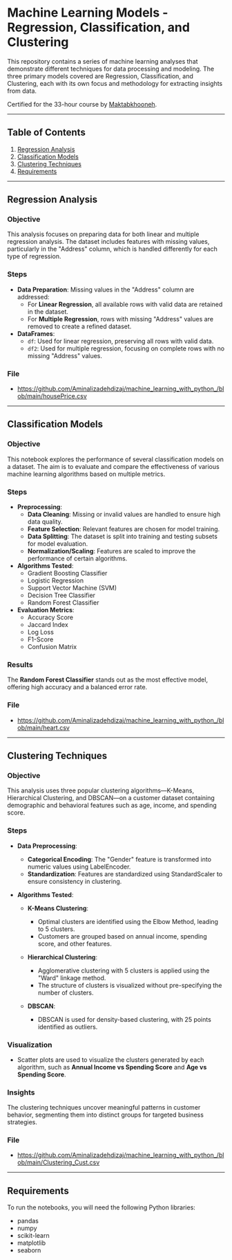 # Machine Learning Models - Regression, Classification, and Clustering

This repository contains a series of machine learning analyses that demonstrate different techniques for data processing and modeling. The three primary models covered are Regression, Classification, and Clustering, each with its own focus and methodology for extracting insights from data.

Certified for the 33-hour course by [Maktabkhooneh](https://maktabkhooneh.org/course/%DB%8C%D8%A7%D8%AF%DA%AF%DB%8C%D8%B1%DB%8C-%D9%85%D8%A7%D8%B4%DB%8C%D9%86-%D9%BE%D8%A7%DB%8C%D8%AA%D9%88%D9%86-mk1318/).

---

## Table of Contents

1. [Regression Analysis](#regression-analysis)
2. [Classification Models](#classification-models)
3. [Clustering Techniques](#clustering-techniques)
4. [Requirements](#requirements)


---

## Regression Analysis

### Objective
This analysis focuses on preparing data for both linear and multiple regression analysis. The dataset includes features with missing values, particularly in the "Address" column, which is handled differently for each type of regression.

### Steps
- **Data Preparation**: Missing values in the "Address" column are addressed:
  - For **Linear Regression**, all available rows with valid data are retained in the dataset.
  - For **Multiple Regression**, rows with missing "Address" values are removed to create a refined dataset.
- **DataFrames**:
  - `df`: Used for linear regression, preserving all rows with valid data.
  - `df2`: Used for multiple regression, focusing on complete rows with no missing "Address" values.  

### File  

- https://github.com/Aminalizadehdizaj/machine_learning_with_python_/blob/main/housePrice.csv
---

## Classification Models

### Objective
This notebook explores the performance of several classification models on a dataset. The aim is to evaluate and compare the effectiveness of various machine learning algorithms based on multiple metrics.

### Steps
- **Preprocessing**:
  - **Data Cleaning**: Missing or invalid values are handled to ensure high data quality.
  - **Feature Selection**: Relevant features are chosen for model training.
  - **Data Splitting**: The dataset is split into training and testing subsets for model evaluation.
  - **Normalization/Scaling**: Features are scaled to improve the performance of certain algorithms.
- **Algorithms Tested**:
  - Gradient Boosting Classifier
  - Logistic Regression
  - Support Vector Machine (SVM)
  - Decision Tree Classifier
  - Random Forest Classifier
- **Evaluation Metrics**:
  - Accuracy Score
  - Jaccard Index
  - Log Loss
  - F1-Score
  - Confusion Matrix

### Results
The **Random Forest Classifier** stands out as the most effective model, offering high accuracy and a balanced error rate.  

### File  
- https://github.com/Aminalizadehdizaj/machine_learning_with_python_/blob/main/heart.csv

---

## Clustering Techniques

### Objective
This analysis uses three popular clustering algorithms—K-Means, Hierarchical Clustering, and DBSCAN—on a customer dataset containing demographic and behavioral features such as age, income, and spending score.

### Steps
- **Data Preprocessing**:
  - **Categorical Encoding**: The "Gender" feature is transformed into numeric values using LabelEncoder.
  - **Standardization**: Features are standardized using StandardScaler to ensure consistency in clustering.
  
- **Algorithms Tested**:
  - **K-Means Clustering**:
    - Optimal clusters are identified using the Elbow Method, leading to 5 clusters.
    - Customers are grouped based on annual income, spending score, and other features.
  
  - **Hierarchical Clustering**:
    - Agglomerative clustering with 5 clusters is applied using the "Ward" linkage method.
    - The structure of clusters is visualized without pre-specifying the number of clusters.
  
  - **DBSCAN**:
    - DBSCAN is used for density-based clustering, with 25 points identified as outliers.
  
### Visualization
- Scatter plots are used to visualize the clusters generated by each algorithm, such as **Annual Income vs Spending Score** and **Age vs Spending Score**.

### Insights
The clustering techniques uncover meaningful patterns in customer behavior, segmenting them into distinct groups for targeted business strategies.  

### File  
- https://github.com/Aminalizadehdizaj/machine_learning_with_python_/blob/main/Clustering_Cust.csv

---

## Requirements

To run the notebooks, you will need the following Python libraries:
- pandas
- numpy
- scikit-learn
- matplotlib
- seaborn
